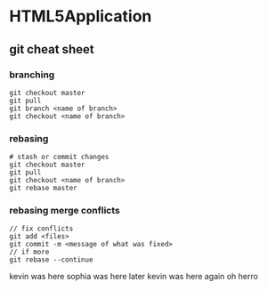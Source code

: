 # HTML5Application

## git cheat sheet

### branching
```
git checkout master
git pull
git branch <name of branch>
git checkout <name of branch>
```

### rebasing
```
# stash or commit changes
git checkout master
git pull
git checkout <name of branch>
git rebase master
```

### rebasing merge conflicts
```
// fix conflicts
git add <files>
git commit -m <message of what was fixed>
// if more
git rebase --continue
```

kevin was here
sophia was here later
kevin was here again
oh herro


